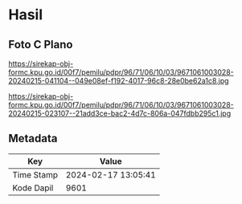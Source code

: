 # Hasil

## Foto C Plano

https://sirekap-obj-formc.kpu.go.id/00f7/pemilu/pdpr/96/71/06/10/03/9671061003028-20240215-041104--049e08ef-f192-4017-96c8-28e0be62a1c8.jpg

https://sirekap-obj-formc.kpu.go.id/00f7/pemilu/pdpr/96/71/06/10/03/9671061003028-20240215-023107--21add3ce-bac2-4d7c-806a-047fdbb295c1.jpg


## Metadata

| Key        | Value               |
| ---------- | ------------------- |
| Time Stamp | 2024-02-17 13:05:41 |
| Kode Dapil | 9601                |



